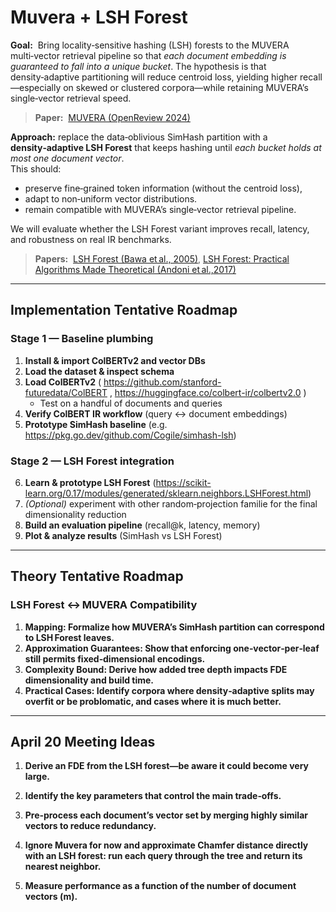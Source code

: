 # Muvera + LSH Forest

**Goal:**  Bring locality‑sensitive hashing (LSH) forests to the MUVERA multi‑vector retrieval pipeline so that *each document embedding is guaranteed to fall into a unique bucket*. The hypothesis is that density‑adaptive partitioning will reduce centroid loss, yielding higher recall—especially on skewed or clustered corpora—while retaining MUVERA’s single‑vector retrieval speed.

> **Paper:**  [MUVERA (OpenReview 2024)](https://openreview.net/pdf?id=X3ydKRcQr6)

**Approach:** replace the data‑oblivious SimHash partition with a **density‑adaptive LSH Forest** that keeps hashing until *each bucket holds at most one document vector*.  
This should:

* preserve fine‑grained token information (without the centroid loss),  
* adapt to non‑uniform vector distributions.  
* remain compatible with MUVERA’s single‑vector retrieval pipeline.

We will evaluate whether the LSH Forest variant improves recall, latency, and robustness on real IR benchmarks.

> **Papers:**  [LSH Forest (Bawa et al., 2005)](https://dl.acm.org/doi/10.1145/1060745.1060840), [LSH Forest: Practical Algorithms Made Theoretical (Andoni et al.,2017)](https://www.cs.columbia.edu/~andoni/papers/ddtrees.pdf)

---

## Implementation Tentative Roadmap 

### Stage 1 — Baseline plumbing

1. **Install & import ColBERTv2 and vector DBs**  
2. **Load the dataset & inspect schema**  
3. **Load ColBERTv2** ( <https://github.com/stanford-futuredata/ColBERT> , <https://huggingface.co/colbert-ir/colbertv2.0> )  
   * Test on a handful of documents and queries  
4. **Verify ColBERT IR workflow** (query ↔ document embeddings)  
5. **Prototype SimHash baseline** (e.g. <https://pkg.go.dev/github.com/Cogile/simhash-lsh>)  

### Stage 2 — LSH Forest integration 

6. **Learn & prototype LSH Forest** (<https://scikit-learn.org/0.17/modules/generated/sklearn.neighbors.LSHForest.html>)  
7. *(Optional)* experiment with other random‑projection familie for the final dimensionality reduction  
8. **Build an evaluation pipeline** (recall@k, latency, memory)  
9. **Plot & analyze results** (SimHash vs LSH Forest)  

---

## Theory Tentative Roadmap

### LSH Forest ↔ MUVERA Compatibility

1. **Mapping: Formalize how MUVERA’s SimHash partition can correspond to LSH Forest leaves.**
2. **Approximation Guarantees: Show that enforcing one‑vector‑per‑leaf still permits fixed‑dimensional encodings.**  
3. **Complexity Bound: Derive how added tree depth impacts FDE dimensionality and build time.** 
4. **Practical Cases: Identify corpora where density‑adaptive splits may overfit or be problomatic, and cases where it is much better.**

--- 

## April 20 Meeting Ideas

1. **Derive an FDE from the LSH forest—be aware it could become very large.**

2. **Identify the key parameters that control the main trade‑offs.**

3. **Pre‑process each document’s vector set by merging highly similar vectors to reduce redundancy.**

3. **Ignore Muvera for now and approximate Chamfer distance directly with an LSH forest: run each query through the tree and return its nearest neighbor.**

4. **Measure performance as a function of the number of document vectors (m).**

